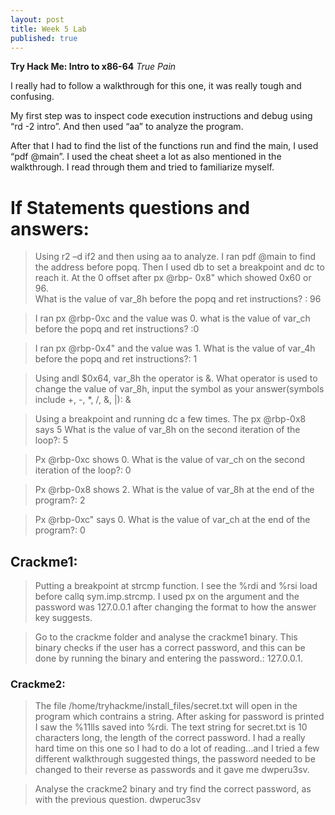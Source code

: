 ```yaml
---
layout: post
title: Week 5 Lab
published: true
---
```

**Try Hack Me: Intro to x86-64**
*True Pain*

I really had to follow a walkthrough for this one, it was really tough and confusing.  

My first step was to inspect code execution instructions and debug using “rd -2 intro”. And then used “aa” to analyze the program.  

After that I had to find the list of the functions run and find the main, I used “pdf @main”. I used the cheat sheet a lot as also mentioned in the walkthrough. I read through them and tried to familiarize myself. 

# **If Statements questions and answers:** 

>Using r2 –d if2 and then using aa to analyze. I ran pdf @main to find the address before popq. Then I used db to set a breakpoint and dc to reach it. At the 0 offset after px @rbp- 0x8" which showed 0x60 or 96.  
>What is the value of var_8h before the popq and ret instructions? : 96 

 

>I ran px @rbp-0xc and the value was 0. 
>what is the value of var_ch before the popq and ret instructions? :0 

 

>I ran px @rbp-0x4" and the value was 1. 
>What is the value of var_4h before the popq and ret instructions?: 1 

>Using andl $0x64, var_8h the operator is &. 
>What operator is used to change the value of var_8h, input the symbol as your answer(symbols include +, -, *, /, &, |): & 

 

>Using a breakpoint and running dc a few times. The px @rbp-0x8 says 5 
>What is the value of var_8h on the second iteration of the loop?: 5 

 
>Px @rbp-0xc shows 0. 
>What is the value of var_ch on the second iteration of the loop?: 0 

 
>Px @rbp-0x8 shows 2. 
>What is the value of var_8h at the end of the program?: 2 
 

>Px @rbp-0xc" says 0. 
>What is the value of var_ch at the end of the program?: 0 

 
 
## **Crackme1:**
>Putting a breakpoint at strcmp function. I see the %rdi and %rsi load before callq sym.imp.strcmp. I used px on the argument and the password was 127.0.0.1 after changing the format to how the answer key suggests. 
 
>Go to the crackme folder and analyse the crackme1 binary. This binary checks if the user has a correct password, and this can be done by running the binary and entering the password.: 127.0.0.1. 

 

### **Crackme2:** 
>The file /home/tryhackme/install_files/secret.txt will open in the program which contrains a string. After asking for password is printed I saw the %11lls saved into %rdi. The text string for secret.txt is 10 characters long, the length of the correct password. I had a really hard time on this one so I had to do a lot of reading...and I tried a few different walkthrough suggested things, the password needed to be changed to their reverse as passwords and it gave me dwperu3sv.  

 
>Analyse the crackme2 binary and try find the correct password, as with the previous question. dwperuc3sv 
 

 

 
